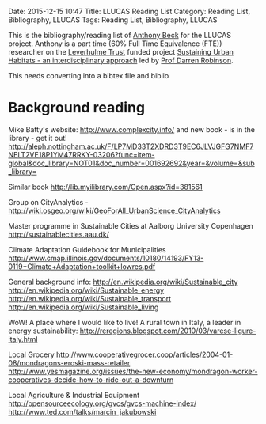 Date: 2015-12-15 10:47
Title: LLUCAS Reading List
Category: Reading List, Bibliography, LLUCAS
Tags:  Reading List, Bibliography, LLUCAS

This is the bibliography/reading list of [Anthony Beck](http://orcid.org/0000-0002-2991-811X) for the LLUCAS project. Anthony is a part time (60% Full Time Equivalence (FTE)) researcher on the [Leverhulme Trust](http://www.leverhulme.ac.uk/) funded project [Sustaining Urban Habitats - an interdisciplinary approach](http://www.nottingham.ac.uk/research/groups/environmental-physics-and-design/leverhulme-project.aspx) led by [Prof Darren Robinson](http://www.nottingham.ac.uk/engineering/departments/abe/people/darren.robinson).

This needs converting into a bibtex file and biblio

# Background reading

Mike Batty's website: http://www.complexcity.info/ and new book - is in the library - get it out! http://aleph.nottingham.ac.uk/F/LP7MD33T2XDRD3T9EC6JLVJGFG7NMF7NELT2VE18P1YM47RRKY-03206?func=item-global&doc_library=NOT01&doc_number=001692692&year=&volume=&sub_library=

Similar book http://lib.myilibrary.com/Open.aspx?id=381561


Group on CityAnalytics - http://wiki.osgeo.org/wiki/GeoForAll_UrbanScience_CityAnalytics

Master programme in Sustainable Cities at Aalborg University Copenhagen
http://sustainablecities.aau.dk/

Climate Adaptation Guidebook for Municipalities
http://www.cmap.illinois.gov/documents/10180/14193/FY13-0119+Climate+Adaptation+toolkit+lowres.pdf

General background info:
http://en.wikipedia.org/wiki/Sustainable_city 
http://en.wikipedia.org/wiki/Sustainable_energy
http://en.wikipedia.org/wiki/Sustainable_transport  
http://en.wikipedia.org/wiki/Sustainable_living 

WoW! A place where I would like to live!
A rural town in Italy, a leader in energy sustainability:
http://reregions.blogspot.com/2010/03/varese-ligure-italy.html 

Local Grocery
http://www.cooperativegrocer.coop/articles/2004-01-08/mondragons-eroski-mass-retailer 
http://www.yesmagazine.org/issues/the-new-economy/mondragon-worker-cooperatives-decide-how-to-ride-out-a-downturn 

Local Agriculture & Industrial Equipment
http://opensourceecology.org/gvcs/gvcs-machine-index/
http://www.ted.com/talks/marcin_jakubowski
